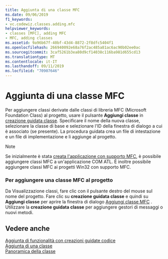 ```yaml
---
title: Aggiunta di una classe MFC
ms.date: 09/06/2019
f1_keywords:
- vc.codewiz.classes.adding.mfc
helpviewer_keywords:
- classes [MFC], adding MFC
- MFC, adding classes
ms.assetid: 9a96b67f-40bf-43d4-8872-2f8dfc5404f1
ms.openlocfilehash: 266940092e68a76f2ac485a81ac6ac90b02ee0ac
ms.sourcegitcommit: 3caf5261b3ea80d9cf14038c116ba981d655cd13
ms.translationtype: MT
ms.contentlocale: it-IT
ms.lasthandoff: 09/11/2019
ms.locfileid: "70907646"
---
```

# <a name="adding-an-mfc-class"></a>Aggiunta di una classe MFC

Per aggiungere classi derivate dalle classi di libreria MFC (Microsoft Foundation Class) al progetto, usare il pulsante **Aggiungi classe** in [creazione guidata classe](mfc-class-wizard.md). Specificare il nome della nuova classe, selezionare la classe di base e selezionare l'ID della finestra di dialogo a cui è associato (se presente). La procedura guidata crea un file di intestazione e un file di implementazione e li aggiunge al progetto.

> [!NOTE]
>  Se inizialmente è stata [creata l'applicazione con supporto MFC](../../atl/reference/mfc-support-in-atl-projects.md), è possibile aggiungere classi MFC a un'applicazione COM ATL. È inoltre possibile aggiungere classi MFC ai progetti Win32 con supporto MFC.

### <a name="to-add-an-mfc-class-to-your-project"></a>Per aggiungere una classe MFC al progetto

Da Visualizzazione classi, fare clic con il pulsante destro del mouse sul nome del progetto. Fare clic su **creazione guidata classe** e quindi su **Aggiungi classe** per aprire la finestra di dialogo [Aggiungi classe MFC](mfc-add-class-wizard.md) . Utilizzare la **creazione guidata classe** per aggiungere gestori di messaggi o nuovi metodi.

## <a name="see-also"></a>Vedere anche

[Aggiunta di funzionalità con creazioni guidate codice](../../ide/adding-functionality-with-code-wizards-cpp.md)<br/>
[Aggiunta di una classe](../../ide/adding-a-class-visual-cpp.md)<br/>
[Panoramica della classe](../../mfc/class-library-overview.md)
